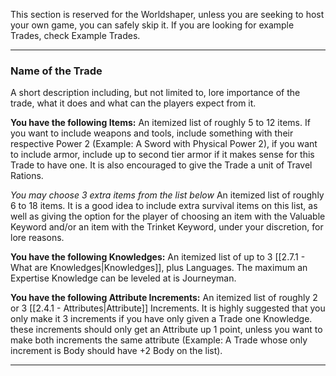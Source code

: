 This section is reserved for the Worldshaper, unless you are seeking to host your own game, you can safely skip it. If you are looking for example Trades, check Example Trades.

___
### Name of the Trade
A short description including, but not limited to, lore importance of the trade, what it does and what can the players expect from it.

__You have the following Items:__
An itemized list of roughly 5 to 12 items. If you want to include weapons and tools, include something with their respective Power 2 (Example: A Sword with Physical Power 2), if you want to include armor, include up to second tier armor if it makes sense for this Trade to have one. It is also encouraged to give the Trade a unit of Travel Rations.

_You may choose 3 extra items from the list below_
An itemized list of roughly 6 to 18 items. It is a good idea to include extra survival items on this list, as well as giving the option for the player of choosing an item with the Valuable Keyword and/or an item with the Trinket Keyword, under your discretion, for lore reasons.


__You have the following Knowledges:__
An itemized list of up to 3 [[2.7.1 - What are Knowledges|Knowledges]], plus Languages. The maximum an Expertise Knowledge can be leveled at is Journeyman.


__You have the following Attribute Increments:__
An itemized list of roughly 2 or 3 [[2.4.1 - Attributes|Attribute]] Increments. It is highly suggested that you only make it 3 increments if you have only given a Trade one Knowledge. these increments should only get an Attribute up 1 point, unless you want to make both increments the same attribute (Example: A Trade whose only increment is Body should have +2 Body on the list).

___